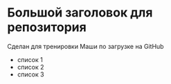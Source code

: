 # Большой заголовок для репозитория
Сделан для тренировки Маши по загрузке на GitHub

- список 1
- список 2
- список 3